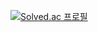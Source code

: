 [![Solved.ac
프로필](http://mazassumnida.wtf/api/v2/generate_badge?boj=goods0103)](https://solved.ac/goods0103)
<!--
**goods0103/goods0103** is a ✨ _special_ ✨ repository because its `README.md` (this file) appears on your GitHub profile.
Here are some ideas to get you started:

- 🔭 I’m currently working on ... 
- 🌱 I’m currently learning ...
- 👯 I’m looking to collaborate on ...
- 🤔 I’m looking for help with ...
- 💬 Ask me about ...
- 📫 How to reach me: ...
- 😄 Pronouns: ...
- ⚡ Fun fact: ...
- a
-->
